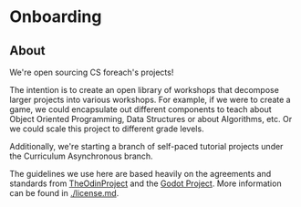 # Onboarding

## About

We're open sourcing CS foreach's projects!

The intention is to create an open library of workshops that decompose larger projects into various workshops. For example, if we were to create a game, we could encapsulate out different components to teach about Object Oriented Programming, Data Structures or about Algorithms, etc. Or we could scale this project to different grade levels.

Additionally, we're starting a branch of self-paced tutorial projects under the Curriculum Asynchronous branch.

The guidelines we use here are based heavily on the agreements and standards
from [TheOdinProject](https://github.com/TheOdinProject) and the [Godot Project](https://github.com/godotengine/godot). More information can be found in [./license.md](./license.md).
